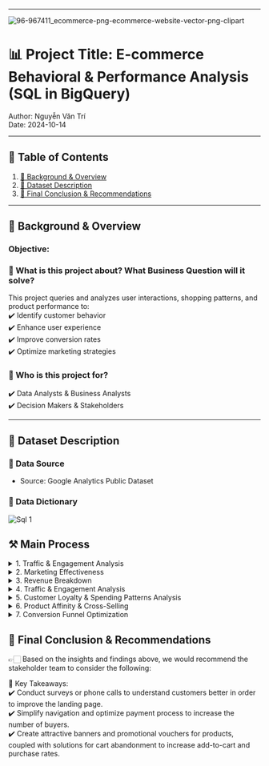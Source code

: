 



---
![96-967411_ecommerce-png-ecommerce-website-vector-png-clipart](https://github.com/user-attachments/assets/5441bb3d-3cba-4e6d-a6e9-23a00f56e7ae)



# 📊 Project Title: E-commerce Behavioral & Performance Analysis (SQL in BigQuery)
Author: Nguyễn Văn Trí   
Date: 2024-10-14   


---

## 📑 Table of Contents  
1. [📌 Background & Overview](#-background--overview)  
2. [📂 Dataset Description](#-dataset-description)  
3. [🔎 Final Conclusion & Recommendations](#-final-conclusion--recommendations)

---

## 📌 Background & Overview  

### Objective:
### 📖 What is this project about? What Business Question will it solve?
This project queries and analyzes user interactions, shopping patterns, and product performance to:   
✔️ Identify customer behavior  
✔️ Enhance user experience  
✔️ Improve conversion rates  
✔️ Optimize marketing strategies
  
### 👤 Who is this project for?  
✔️ Data Analysts & Business Analysts  
✔️ Decision Makers & Stakeholders  



---

## 📂 Dataset Description 

### 📌 Data Source  
- Source: Google Analytics Public Dataset
  
### 📌 Data Dictionary
![Sql 1](https://github.com/user-attachments/assets/5eaf6db7-04df-4443-9397-5671c93dfd55)



## ⚒️ Main Process

<details>
  <summary> 1. Traffic & Engagement Analysis</summary>
Measured total visits, page views, and transactions in Q1 2017 to identify key traffic trends and seasonal patterns.

```sql
-- Calculate total visit, pageview, transaction for Jan, Feb, and March 2017 (order by month)
SELECT 
   format_date("%Y%m", parse_date("%Y%m%d", date)) as month
  ,SUM(totals.visits) as visits
  ,SUM(totals.pageviews) as pageviews
  ,SUM(totals.transactions) as transactions
FROM `bigquery-public-data.google_analytics_sample.ga_sessions_2017*`
WHERE _table_suffix BETWEEN "0101" AND '0331'
GROUP BY 1
ORDER BY 1
```

Query Result:
| Month  | Visits | Pageviews | Transactions |
|--------|--------|-----------|--------------|
| 201701 | 64,694 | 257,708   | 713          |
| 201702 | 62,192 | 233,373   | 733          |
| 201703 | 69,931 | 259,522   | 993          |

</details>


<details>
  <summary> 2. Marketing Effectiveness</summary>
Evaluated bounce rates per traffic sources in July 2017 to pinpoint ineffective channels and optimize landing pages.

```sql
-- Bounce rate per traffic source in July 2017 (Bounce_rate = num_bounce/total_visit) (order by total_visit DESC)
SELECT   
  trafficSource.source
  ,SUM(totals.visits) as totals_visits
  ,SUM(totals.bounces) as total_no_of_bounces
  ,ROUND(100*SUM(totals.bounces)/SUM(totals.visits),2) as bounce_rate
FROM `bigquery-public-data.google_analytics_sample.ga_sessions_201707*` 
GROUP BY trafficSource.source
ORDER BY  trafficSource.source
```

Query Result:

| Source | Total Visits | Total Bounces | Bounce Rate (%) |
|--------|-------------|--------------|---------------|
| google | 38,400 | 19,798 | 51.56% |
| (direct) | 19,891 | 8,606 | 43.27% |
| youtube.com | 6,351 | 4,238 | 66.73% |
| analytics.google.com | 1,972 | 1,064 | 53.96% |
| Partners | 1,788 | 936 | 52.35% |
| m.facebook.com | 669 | 430 | 64.28% |
| google.com | 368 | 183 | 49.73% |
| dfa | 302 | 124 | 41.06% |
| sites.google.com | 230 | 97 | 42.17% |
| facebook.com | 191 | 102 | 53.40% |
| reddit.com | 189 | 54 | 28.57% |
| ... | ... | ... | ... |

</details>


<details>
  <summary> 3. Revenue Breakdown</summary>
 Analyzed revenue by traffic source weekly and monthly in June 2017 to assess the best-performing acquisition channels.

```sql
-- Revenue by traffic source by week, by month in June 2017
WITH week_revenue as(
  SELECT 
    'Week'as time_type
    ,FORMAT_DATE('%Y%W',PARSE_DATE('%Y%m%d', date)) as time
    ,trafficSource.source 
    ,SUM(productRevenue)/1000000.0 as revenue
  FROM `bigquery-public-data.google_analytics_sample.ga_sessions_201706*`,
  UNNEST (hits) hits,
  UNNEST (hits.product) product
  WHERE productRevenue is not null
  GROUP BY time, trafficSource.source
  ORDER BY time, trafficSource.source
)

,month_revenue as(
  SELECT 
    'Month'as time_type
    ,FORMAT_DATE('%Y%m',PARSE_DATE('%Y%m%d', date)) as time
    ,trafficSource.source
    ,SUM(productRevenue)/1000000.0 as revenue
  FROM `bigquery-public-data.google_analytics_sample.ga_sessions_201706*`,
  UNNEST (hits) hits,
  UNNEST (hits.product) product
  WHERE productRevenue is not null
  GROUP BY time, trafficSource.source
  ORDER BY time, trafficSource.source
)

SELECT *
FROM week_revenue
UNION ALL
SELECT *
FROM month_revenue
ORDER BY source, revenue
```

Query Result:

| Time Type| Time | Source             | Revenue ($) |
| ------ | ------ | ------------------ | ----------- |
| Week   | 201722 | (direct)           | 6888.90     |
| Week   | 201726 | (direct)           | 14914.81    |
| Week   | 201723 | (direct)           | 17325.68    |
| Week   | 201725 | (direct)           | 27295.32    |
| Week   | 201724 | (direct)           | 30908.91    |
| Month  | 201706 | (direct)           | 97333.62    |
| Month  | 201706 | bing               | 13.98       |
| Week   | 201724 | bing               | 13.98       |
| Month  | 201706 | chat.google.com    | 74.03       |
| Week   | 201723 | chat.google.com    | 74.03       |
| Week   | 201724 | dealspotr.com      | 72.95       |
| Month  | 201706 | dealspotr.com      | 72.95       |

</details>


<details>
  <summary> 4. Traffic & Engagement Analysis</summary>
Compared the browsing patterns of purchasers and non-purchasers in June & July 2017 to identify key engagement drivers.
  
```sql
-- Average number of pageviews by purchaser type (purchasers vs non-purchasers) in June, July 2017.
WITH avg_pageview_purchaser as(
  SELECT  
    FORMAT_DATE('%Y%m',PARSE_DATE('%Y%m%d', date)) as month
    ,ROUND(SUM(totals.pageviews)/COUNT(DISTINCT fullVisitorId),2) as avg_pageviews_purchase
  FROM `bigquery-public-data.google_analytics_sample.ga_sessions_2017*`,
  UNNEST (hits) hits,
  UNNEST (hits.product) product
  WHERE _table_suffix BETWEEN "0601" AND '0731'
    AND totals.transactions >=1
    AND productRevenue is not null
  GROUP BY month
  ORDER BY month
)

,avg_pageviews_non_purchaser as(
  SELECT  
    FORMAT_DATE('%Y%m',PARSE_DATE('%Y%m%d', date)) as month
    ,ROUND(SUM(totals.pageviews)/COUNT(DISTINCT fullVisitorId),2) as avg_pageviews_non_purchase
  FROM `bigquery-public-data.google_analytics_sample.ga_sessions_2017*`,
  UNNEST (hits) hits,
  UNNEST (hits.product) product
  WHERE _table_suffix BETWEEN "0601" AND '0731'
    AND totals.transactions is null
    AND productRevenue is null
  GROUP BY month
  ORDER BY month
)

SELECT 
  pur.month
  ,pur.avg_pageviews_purchase
  ,non_pur.avg_pageviews_non_purchase
FROM  avg_pageview_purchaser as pur
FULL JOIN avg_pageviews_non_purchaser as non_pur
ON pur.month = non_pur.month
```

Query Result:

| Month  | Avg Pageviews (Purchase) | Avg Pageviews (Non-Purchase) |
|--------|-------------------------:|-----------------------------:|
| 201706 | 94.02                    | 316.87                      |
| 201707 | 124.24                   | 334.06                      |

</details>



<details>
  <summary> 5. Customer Loyalty & Spending Patterns Analysis</summary>
Measured transaction frequency per user  in July 2017 to gauge purchase consistency and spending habits.
  
```sql
-- Average number of transactions per user that made a purchase in July 2017
SELECT 
  FORMAT_DATE('%Y%m',PARSE_DATE('%Y%m%d', date)) as month
  ,ROUND(SUM(totals.transactions)/COUNT(DISTINCT fullVisitorId),2) as Avg_total_transactions_per_user
FROM `bigquery-public-data.google_analytics_sample.ga_sessions_201707*`,
UNNEST (hits) hits,
UNNEST (hits.product) product
WHERE totals.transactions >=1
  AND productRevenue is not null
GROUP BY month
ORDER BY month
```
Query Result:

| Month  | Avg Total Transactions per User |
|--------|--------------------------------:|
| 201707 | 4.16                            |


```sql
-- Average amount of money spent per session. Only include purchaser data in July 2017
SELECT 
  FORMAT_DATE('%Y%m',PARSE_DATE('%Y%m%d', date)) as month
  ,ROUND(SUM(productRevenue)/(SUM(totals.visits)*1000000),2) as avg_spend_per_session
FROM `bigquery-public-data.google_analytics_sample.ga_sessions_201707*`,
UNNEST (hits) hits,
UNNEST (hits.product) product
WHERE totals.transactions >=1
  AND productRevenue is not null
GROUP BY month
```
Query Result:

| Month  | Avg Revenue Per Visit (USD) |
|--------|----------------------------:|
| 201707 | 43.86                       |


</details>


<details>
  <summary>6. Product Affinity & Cross-Selling</summary>
Identified frequently co-purchased products with YouTube Men's Vintage Henley to uncover bundling and recommendation opportunities.
  
```sql
-- Other products purchased by customers who purchased product "YouTube Men's Vintage Henley" in July 2017.
WITH buyer_list as(
    SELECT
        DISTINCT fullVisitorId  
    FROM `bigquery-public-data.google_analytics_sample.ga_sessions_201707*`
    , UNNEST(hits) as hits
    , UNNEST(hits.product) as product
    WHERE product.v2ProductName = "YouTube Men's Vintage Henley"
    AND totals.transactions>=1
    AND product.productRevenue is not null
)

SELECT
  product.v2ProductName as other_purchased_products,
  SUM(product.productQuantity) as quantity
FROM `bigquery-public-data.google_analytics_sample.ga_sessions_201707*`
, UNNEST(hits) as hits
, UNNEST(hits.product) as product
INNER JOIN buyer_list USING(fullVisitorId)
WHERE product.v2ProductName != "YouTube Men's Vintage Henley"
 AND product.productRevenue is not null
GROUP BY other_purchased_products
ORDER BY quantity DESC
```
Query Result:

| Product Name                                      | Quantity |
|--------------------------------------------------|---------:|
| Google Sunglasses                                | 20       |
| Google Women's Vintage Hero Tee Black           | 7        |
| SPF-15 Slim & Slender Lip Balm                  | 6        |
| Google Women's Short Sleeve Hero Tee Red Heather | 4        |
| YouTube Men's Fleece Hoodie Black               | 3        |
| Google Men's Short Sleeve Badge Tee Charcoal    | 3        |


</details>


<details>
  <summary> 7. Conversion Funnel Optimization</summary>
Built a cohort analysis to track product view-to-purchase conversion rates in Q1 2017, revealing key drop-off points in the buying journey.

```sql
-- Calculate cohort map from product view to addtocart to purchase in Jan, Feb and March 2017. 
WITH product_data as(
SELECT
  format_date('%Y%m', parse_date('%Y%m%d',date)) as month
  ,count(CASE WHEN eCommerceAction.action_type = '2' THEN product.v2ProductName END) as num_product_view
  ,count(CASE WHEN eCommerceAction.action_type = '3' THEN product.v2ProductName END) as num_add_to_cart
  ,count(CASE WHEN eCommerceAction.action_type = '6' and product.productRevenue is not null THEN product.v2ProductName END) as num_purchase
FROM `bigquery-public-data.google_analytics_sample.ga_sessions_*`
,UNNEST(hits) as hits
,UNNEST (hits.product) as product
WHERE _table_suffix BETWEEN '20170101' AND '20170331'
  AND eCommerceAction.action_type in ('2','3','6')
GROUP BY month
ORDER BY  month
)

SELECT
    *,
    ROUND(num_add_to_cart/num_product_view * 100, 2) as add_to_cart_rate,
    ROUND(num_purchase/num_product_view * 100, 2) as purchase_rate
FROM product_data
```
Query Result:

| Month  | Product Views | Add to Cart | Purchases | Add-to-Cart Rate (%) | Purchase Rate (%) |
|--------|--------------|-------------|-----------|----------------------|------------------:|
| 201701 | 25,787       | 7,342       | 2,143     | 28.47                | 8.31             |
| 201702 | 21,489       | 7,360       | 2,060     | 34.25                | 9.59             |
| 201703 | 23,549       | 8,782       | 2,977     | 37.29                | 12.64            |


</details>

## 🔎 Final Conclusion & Recommendations  

👉🏻 Based on the insights and findings above, we would recommend the stakeholder team to consider the following:  

📌 Key Takeaways:  
✔️ Conduct surveys or phone calls to understand customers better in order to improve the landing page.  
✔️ Simplify navigation and optimize payment process to increase the number of buyers.  
✔️ Create attractive banners and promotional vouchers for products, coupled with solutions for cart abandonment to increase add-to-cart and purchase rates.  
